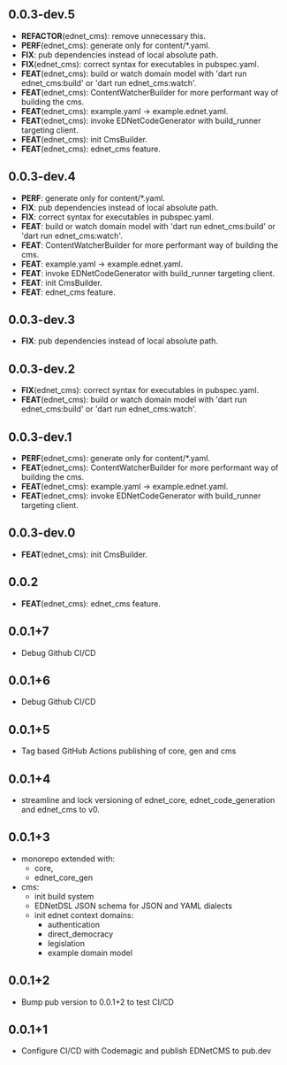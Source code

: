 ## 0.0.3-dev.5

 - **REFACTOR**(ednet_cms): remove unnecessary this.
 - **PERF**(ednet_cms): generate only for content/*.yaml.
 - **FIX**: pub dependencies instead of local absolute path.
 - **FIX**(ednet_cms): correct syntax for executables in pubspec.yaml.
 - **FEAT**(ednet_cms): build or watch domain model with 'dart run ednet_cms:build' or 'dart run ednet_cms:watch'.
 - **FEAT**(ednet_cms): ContentWatcherBuilder for more performant way of building the cms.
 - **FEAT**(ednet_cms): example.yaml -> example.ednet.yaml.
 - **FEAT**(ednet_cms): invoke EDNetCodeGenerator with build_runner targeting client.
 - **FEAT**(ednet_cms): init CmsBuilder.
 - **FEAT**(ednet_cms): ednet_cms feature.

## 0.0.3-dev.4

 - **PERF**: generate only for content/*.yaml.
 - **FIX**: pub dependencies instead of local absolute path.
 - **FIX**: correct syntax for executables in pubspec.yaml.
 - **FEAT**: build or watch domain model with 'dart run ednet_cms:build' or 'dart run ednet_cms:watch'.
 - **FEAT**: ContentWatcherBuilder for more performant way of building the cms.
 - **FEAT**: example.yaml -> example.ednet.yaml.
 - **FEAT**: invoke EDNetCodeGenerator with build_runner targeting client.
 - **FEAT**: init CmsBuilder.
 - **FEAT**: ednet_cms feature.

## 0.0.3-dev.3

 - **FIX**: pub dependencies instead of local absolute path.

## 0.0.3-dev.2

 - **FIX**(ednet_cms): correct syntax for executables in pubspec.yaml.
 - **FEAT**(ednet_cms): build or watch domain model with 'dart run ednet_cms:build' or 'dart run ednet_cms:watch'.

## 0.0.3-dev.1

 - **PERF**(ednet_cms): generate only for content/*.yaml.
 - **FEAT**(ednet_cms): ContentWatcherBuilder for more performant way of building the cms.
 - **FEAT**(ednet_cms): example.yaml -> example.ednet.yaml.
 - **FEAT**(ednet_cms): invoke EDNetCodeGenerator with build_runner targeting client.

## 0.0.3-dev.0

 - **FEAT**(ednet_cms): init CmsBuilder.

## 0.0.2

 - **FEAT**(ednet_cms): ednet_cms feature.

## 0.0.1+7
+ Debug Github CI/CD

## 0.0.1+6
+ Debug Github CI/CD

## 0.0.1+5
+ Tag based GitHub Actions publishing of core, gen and cms
 
## 0.0.1+4
+ streamline and lock versioning of ednet_core, ednet_code_generation and ednet_cms to v0.

## 0.0.1+3
+ monorepo extended with:
    - core,
    - ednet_core_gen
+ cms:
    - init build system
    - EDNetDSL JSON schema for JSON and YAML dialects
    - init ednet context domains:
        - authentication
        - direct_democracy
        - legislation
        - example domain model
      
## 0.0.1+2
- Bump pub version to 0.0.1+2 to test CI/CD

## 0.0.1+1
- Configure CI/CD with Codemagic and publish EDNetCMS to pub.dev

